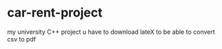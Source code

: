 # car-rent-project
my university C++ project
 u have to download lateX to be able to convert csv to pdf
 
